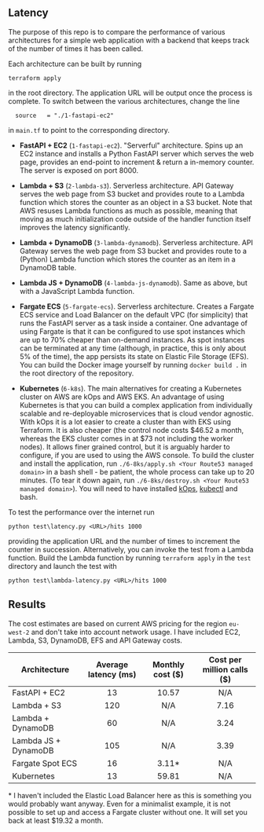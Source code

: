 ## Latency

The purpose of this repo is to compare the performance of various architectures for a simple web application with a backend that keeps track of the number of times it has been called.

Each architecture can be built by running
```
terraform apply
```
in the root directory. The application URL will be output once the process is complete. To switch between the various architectures, change the line
```
  source   = "./1-fastapi-ec2"
```
in `main.tf` to point to the corresponding directory.

* **FastAPI + EC2** (`1-fastapi-ec2`). "Serverful" architecture. Spins up an EC2 instance and installs a Python FastAPI server which serves the web page, provides an end-point to increment & return a in-memory counter. The server is exposed on port 8000.

* **Lambda + S3** (`2-lambda-s3`). Serverless architecture. API Gateway serves the web page from S3 bucket and provides route to a Lambda function which stores the counter as an object in a S3 bucket. Note that AWS resuses Lambda functions as much as possible, meaning that moving as much initialization code outside of the handler function itself improves the latency significantly.

* **Lambda + DynamoDB** (`3-lambda-dynamodb`). Serverless architecture. API Gateway serves the web page from S3 bucket and provides route to a (Python) Lambda function which stores the counter as an item in a DynamoDB table.

* **Lambda JS + DynamoDB** (`4-lambda-js-dynamodb`). Same as above, but with a JavaScript Lambda function.

* **Fargate ECS** (`5-fargate-ecs`). Serverless architecture. Creates a Fargate ECS service and Load Balancer on the default VPC (for simplicity) that runs the FastAPI server as a task inside a container. One advantage of using Fargate is that it can be configured to use spot instances which are up to 70% cheaper than on-demand instances. As spot instances can be terminated at any time (although, in practice, this is only about 5% of the time), the app persists its state on Elastic File Storage (EFS). You can build the Docker image yourself by running `docker build .` in the root directory of the repository.

* **Kubernetes** (`6-k8s`). The main alternatives for creating a Kubernetes cluster on AWS are kOps and AWS EKS. An advantage of using Kubernetes is that you can build a complex application from individually scalable and re-deployable microservices that is cloud vendor agnostic. With kOps it is a lot easier to create a cluster than with EKS using Terraform. It is also cheaper (the control node costs $46.52 a month, whereas the EKS cluster comes in at $73 not including the worker nodes). It allows finer grained control, but it is arguably harder to configure, if you are used to using the AWS console. To build the cluster and install the application, run `./6-8ks/apply.sh <Your Route53 managed domain>` in a bash shell - be patient, the whole process can take up to 20 minutes. (To tear it down again, run `./6-8ks/destroy.sh <Your Route53 managed domain>`). You will need to have installed [kOps](https://kops.sigs.k8s.io/getting_started/install/), [kubectl](https://kubernetes.io/docs/tasks/tools/) and bash.

To test the performance over the internet run
```
python test\latency.py <URL>/hits 1000
```
providing the application URL and the number of times to increment the counter in succession. Alternatively, you can invoke the test from a Lambda function. Build the Lambda function by running `terraform apply` in the `test` directory and launch the test with
```
python test\lambda-latency.py <URL>/hits 1000
```

## Results

The cost estimates are based on current AWS pricing for the region `eu-west-2` and don't take into account network usage. I have included EC2, Lambda, S3, DynamoDB, EFS and API Gateway costs.

| Architecture         | Average latency (ms) | Monthly cost ($) | Cost per million calls ($) |
|----------------------|:--------------------:|:----------------:|:--------------------------:|
| FastAPI + EC2        | 13                   | 10.57            | N/A                        |
| Lambda + S3          | 120                  | N/A              | 7.16                       |
| Lambda + DynamoDB    | 60                   | N/A              | 3.24                       |
| Lambda JS + DynamoDB | 105                  | N/A              | 3.39                       |
| Fargate Spot ECS     | 16                   | 3.11\*           | N/A                        |
| Kubernetes           | 13                   | 59.81            | N/A                        |

\* I haven't included the Elastic Load Balancer here as this is something you would probably want anyway. Even for a minimalist example, it is not possible to set up and access a Fargate cluster without one. It will set you back at least $19.32 a month.
